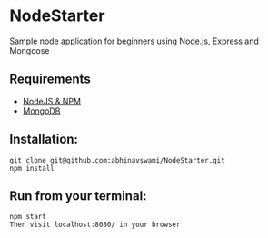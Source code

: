 # NodeStarter
Sample node application for beginners using Node.js, Express and Mongoose

## Requirements

* [NodeJS & NPM](http://nodejs.org/download)
* [MongoDB](http://www.mongodb.org/downloads)

## Installation:

    git clone git@github.com:abhinavswami/NodeStarter.git
    npm install
	
## Run from your terminal:
	npm start
	Then visit localhost:8080/ in your browser
	
	
     